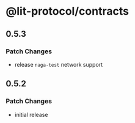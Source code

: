 # @lit-protocol/contracts

## 0.5.3

### Patch Changes

- release `naga-test` network support


## 0.5.2

### Patch Changes

- initial release
